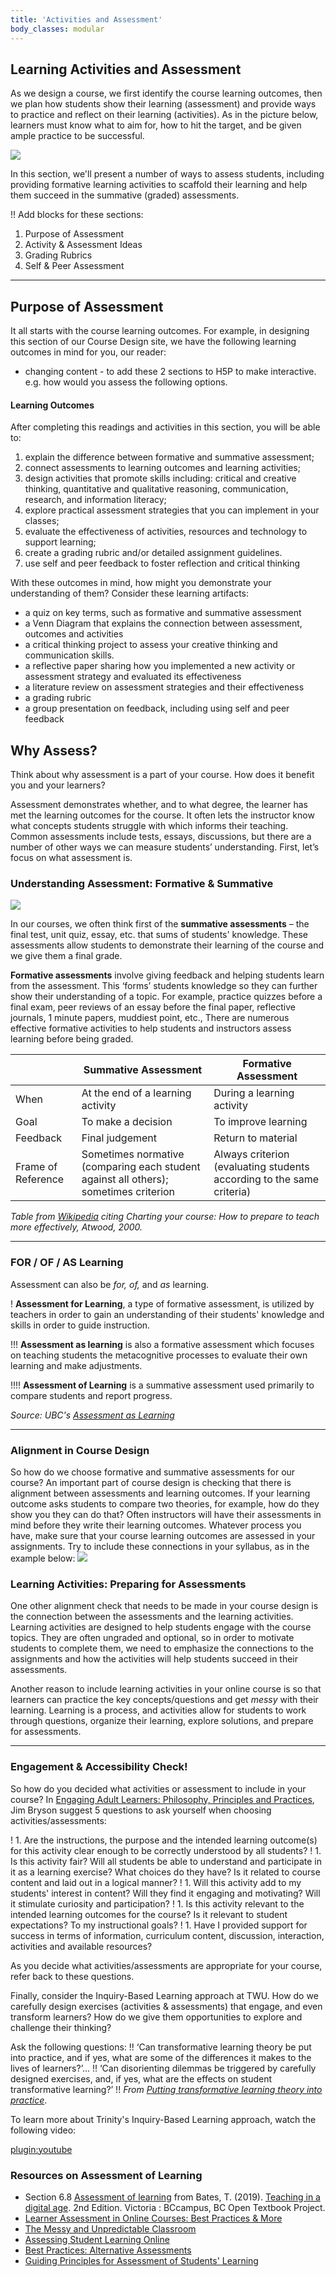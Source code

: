 ```yaml
---
title: 'Activities and Assessment'
body_classes: modular
---
```




## Learning Activities and Assessment

As we design a course, we first identify the course learning outcomes, then we plan how students show their learning (assessment) and provide ways to practice and reflect on their learning (activities). As in the picture below, learners must know what to aim for, how to hit the target, and be given ample practice to be successful.

![](archery-g83e9ec0ca_1280.jpg)

In this section, we'll present a number of ways to assess students, including providing formative learning activities to scaffold their learning and help them succeed in the summative (graded) assessments.

!! Add blocks for these sections:
1. Purpose of Assessment
1. Activity & Assessment Ideas
1. Grading Rubrics
1. Self & Peer Assessment

---

## Purpose of Assessment

It all starts with the course learning outcomes. For example, in designing this section of our Course Design site, we have the following learning outcomes in mind for you, our reader:

- changing content - to add these 2 sections to H5P to make interactive.  e.g. how would you assess the following options.
#### Learning Outcomes
After completing this readings and activities in this section, you will be able to:
1. explain the difference between formative and summative assessment;
1. connect assessments to learning outcomes and learning activities;
1. design activities that promote skills including: critical and creative thinking, quantitative and qualitative reasoning, communication, research, and information literacy;
1. explore practical assessment strategies that you can implement in your classes;
1. evaluate the effectiveness of activities, resources and technology to support learning;
1. create a grading rubric and/or detailed assignment guidelines.
1. use self and peer feedback to foster reflection and critical thinking

With these outcomes in mind, how might you demonstrate your understanding of them? Consider these learning artifacts:
- a quiz on key terms, such as formative and summative assessment
- a Venn Diagram that explains the connection between assessment, outcomes and  activities
- a critical thinking project to assess your creative thinking and communication skills.
- a reflective paper sharing how you implemented a new activity or assessment strategy and evaluated its effectiveness
- a literature review on assessment strategies and their effectiveness
- a grading rubric
- a group presentation on feedback, including using self and peer feedback



## Why Assess?
Think about why assessment is a part of your course.  How does it benefit you and your learners?

Assessment demonstrates whether, and to what degree, the learner has met the learning outcomes for the course. It often lets the instructor know what concepts students struggle with which informs their teaching.  Common assessments include tests, essays, discussions, but there are a number of other ways we can measure students’ understanding.
First, let’s focus on what assessment is.

### Understanding Assessment: Formative & Summative
![](formative-vs-summative.png)

In our courses, we often think first of the **summative assessments** – the final test, unit quiz, essay, etc. that sums of students' knowledge.  These assessments allow students to demonstrate their learning of the course and we give them a final grade.

**Formative assessments** involve giving feedback and helping students learn from the assessment.  This ‘forms’ students knowledge so they can further show their understanding of a topic.  For example, practice quizzes before a final exam, peer reviews of an essay before the final paper, reflective journals, 1 minute papers, muddiest point, etc.,  There are numerous effective formative activities to help students and instructors assess learning before being graded.


|                    | **Summative Assessment**                                                             | **Formative Assessment**                                              |
|--------------------|--------------------------------------------------------------------------------------|-----------------------------------------------------------------------|
| When               | At the end of a learning activity                                                    | During a learning activity                                            |
| Goal               | To make a decision                                                                   | To improve learning                                                   |
| Feedback           | Final judgement                                                                      | Return to material                                                    |
| Frame of Reference | Sometimes normative (comparing each student against all others); sometimes criterion | Always criterion (evaluating students according to the same criteria) |

*Table from [Wikipedia](https://en.wikipedia.org/wiki/Formative_assessment#cite_note-11) citing Charting your course: How to prepare to teach more effectively, Atwood, 2000.*


---
### FOR / OF / AS Learning
Assessment can also be *for, of,* and *as* learning.

! **Assessment for Learning**, a type of formative assessment, is utilized by teachers in order to gain an understanding of their students' knowledge and skills in order to guide instruction.

!!! **Assessment as learning** is also a formative assessment which focuses on teaching students the metacognitive processes to evaluate their own learning and make adjustments.

!!!! **Assessment of Learning** is a summative assessment used primarily to compare students and report progress.



*Source: UBC's [Assessment as Learning](http://etec.ctlt.ubc.ca/510wiki/Assessment_as_Learning)*

---

### Alignment in Course Design
So how do we choose formative and summative assessments for our course?  An important part of course design is checking that there is alignment between assessments and learning outcomes.  If your learning outcome asks students to compare two theories, for example, how do they show you they can do that?  Often instructors will have their assessments in mind before they write their learning outcomes.  Whatever process you have, make sure that your course learning outcomes are assessed in your assignments.  Try to include these connections in your syllabus, as in the example below:
![](course-assessment.png)


### Learning Activities: Preparing for Assessments
One other alignment check that needs to be made in your course design is the connection between the assessments and the learning activities.  Learning activities are designed to help students engage with the course topics.  They are often ungraded and optional, so in order to motivate students to complete them, we need to emphasize the connections to the assignments and how the activities will help students succeed in their assessments.

Another reason to include learning activities in your online course is so that learners can practice the key concepts/questions and get *messy* with their learning.  Learning is a process, and activities allow for students to work through questions, organize their learning, explore solutions, and prepare for assessments.   


---

### Engagement & Accessibility Check!

So how do you decided what activities or assessment to include in your course?  In [Engaging Adult Learners: Philosophy, Principles and Practices](http://northernc.on.ca/leid/docs/engagingadultlearners.pdf), Jim Bryson suggest 5 questions to ask yourself when choosing activities/assessments:  

! 1. Are the instructions, the purpose and the intended learning outcome(s) for this activity clear enough to be correctly understood by all students?
! 1. Is this activity fair? Will all students be able to understand and participate in it as a learning exercise? What choices do they have? Is it related to course content and laid out in a logical manner?
! 1. Will this activity add to my students' interest in content? Will they find it engaging and motivating? Will it stimulate curiosity and participation?
! 1. Is this activity relevant to the intended learning outcomes for the course? Is it relevant to student expectations? To my instructional goals?
! 1. Have I provided support for success in terms of information, curriculum content, discussion, interaction, activities and available resources?

As you decide what activities/assessments are appropriate for your course, refer back to these questions.

Finally, consider the Inquiry-Based Learning approach at TWU. How do we carefully design exercises (activities & assessments) that engage, and even transform learners?  How do we give them opportunities to explore and challenge their thinking?

Ask the following questions:
!! ‘Can transformative learning theory be put into practice, and if yes, what are some of the differences it makes to the lives of learners?’...
!! ‘Can disorienting dilemmas be triggered by carefully designed exercises, and, if yes, what are the effects on student transformative learning?’
!! *From [Putting transformative learning theory into practice](https://files.eric.ed.gov/fulltext/EJ1059138.pdf)*.


To learn more about Trinity's Inquiry-Based Learning approach, watch the following video:

[plugin:youtube](https://www.youtube.com/watch?v=SCa9Nt3X1vU)



### Resources on Assessment of Learning

- Section 6.8 [Assessment of learning](https://pressbooks.bccampus.ca/teachinginadigitalagev2/chapter/5-8-assessment-of-learning/) from Bates, T. (2019). [Teaching in a digital age](https://pressbooks.bccampus.ca/teachinginadigitalagev2/). 2nd Edition. Victoria : BCcampus, BC Open Textbook Project.
- [Learner Assessment in Online Courses: Best Practices & More](https://www.learnworlds.com/learner-assessment-best-practices-course-design/)
- [The Messy and Unpredictable Classroom](https://www.facultyfocus.com/articles/teaching-and-learning/the-messy-and-unpredictable-classroom/)
- [Assessing Student Learning Online](https://ep.jhu.edu/faculty/learning-roadmap-for-new-online-instructors/assessing-student-learning-online)
- [Best Practices: Alternative Assessments](https://www.ryerson.ca/content/dam/learning-teaching/teaching-resources/assessment/alternative-assessments.pdf)
- [Guiding Principles for Assessment of Students' Learning](http://studentassessment.ucalgaryblogs.ca/files/2017/06/Guiding-Principles-for-Assessment-of-Student-Learning-FINAL.pdf)
